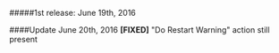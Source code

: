 #####1st release: June 19th, 2016

####Update June 20th, 2016
**[FIXED]** "Do Restart Warning" action still present <br />
<br />
